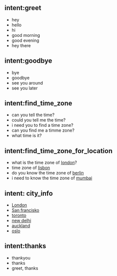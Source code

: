 ## intent:greet
- hey
- hello
- hi
- good morning
- good evening
- hey there

## intent:goodbye
- bye
- goodbye
- see you around
- see you later

## intent:find_time_zone
- can you tell the time?
- could you tell me the time?
- i need you to find a time zone?
- can you find me a timme zone?
- what time is it?

## intent:find_time_zone_for_location
- what is the time zone of [london](city)?
- time zone of [lisbon](city)
- do you know the time zone of [berlin](city)
- i need to know the time zone of [mumbai](city)

## intent: city_info
- [London](city)
- [San francisko](city)
- [toronto](city)
- [new delhi](city)
- [auckland](city)
- [oslo](city)

## intent:thanks
- thankyou
- thanks
- greet, thanks
